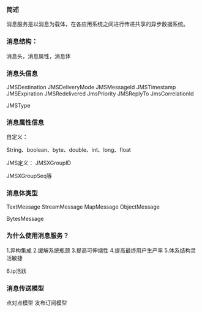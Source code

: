 ### 简述
消息服务是以消息为载体，在各应用系统之间进行传递共享的异步数据系统。

### 消息结构：
消息头，消息属性，消息体



### 消息头信息
JMSDestination
JMSDeliveryMode
JMSMessageId
JMSTimestamp
JMSExpiration
JMSRedelivered
JmsPriority
JMSReplyTo
JmsCorrelationId

JMSType

### 消息属性信息
自定义：

String、boolean、byte、double、int、long、float

JMS定义：
JMSXGroupID

JMSXGroupSeq等

### 消息体类型
TextMessage
StreamMessage
MapMessage
ObjectMessage

BytesMessage



### 为什么使用消息服务？
1.异构集成
2.缓解系统瓶颈
3.提高可伸缩性
4.提高最终用户生产率
5.体系结构灵活敏捷

6.ip活跃

### 消息传送模型
点对点模型
发布订阅模型

